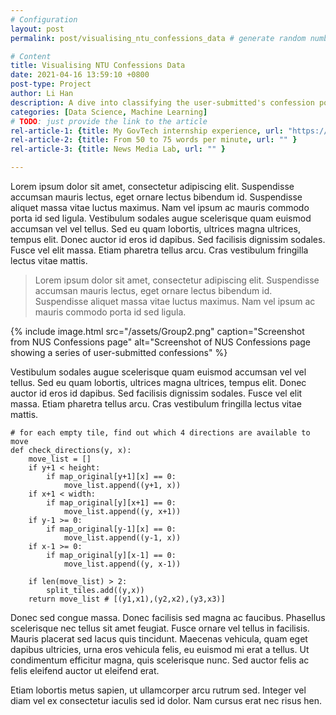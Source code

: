 ```yaml
---
# Configuration
layout: post
permalink: post/visualising_ntu_confessions_data # generate random number?

# Content
title: Visualising NTU Confessions Data
date: 2021-04-16 13:59:10 +0800
post-type: Project
author: Li Han
description: A dive into classifying the user-submitted's confession posts found on the NTU Confessions website
categories: [Data Science, Machine Learning]
# TODO: just provide the link to the article
rel-article-1: {title: My GovTech internship experience, url: "https://google.com"}
rel-article-2: {title: From 50 to 75 words per minute, url: "" }
rel-article-3: {title: News Media Lab, url: "" }

---
```


Lorem ipsum dolor sit amet, consectetur adipiscing elit. Suspendisse accumsan mauris lectus, eget ornare lectus bibendum id. Suspendisse aliquet massa vitae luctus maximus. Nam vel ipsum ac mauris commodo porta id sed ligula. Vestibulum sodales augue scelerisque quam euismod accumsan vel vel tellus. Sed eu quam lobortis, ultrices magna ultrices, tempus elit. Donec auctor id eros id dapibus. Sed facilisis dignissim sodales. Fusce vel elit massa. Etiam pharetra tellus arcu. Cras vestibulum fringilla lectus vitae mattis.

> Lorem ipsum dolor sit amet, consectetur adipiscing elit. Suspendisse accumsan mauris lectus, eget ornare lectus bibendum id. Suspendisse aliquet massa vitae luctus maximus. Nam vel ipsum ac mauris commodo porta id sed ligula.

{% include image.html src="/assets/Group2.png" caption="Screenshot from NUS Confessions page" alt="Screenshot of NUS Confessions page showing a series of user-submitted confessions" %}

Vestibulum sodales augue scelerisque quam euismod accumsan vel vel tellus. Sed eu quam lobortis, ultrices magna ultrices, tempus elit. Donec auctor id eros id dapibus. Sed facilisis dignissim sodales. Fusce vel elit massa. Etiam pharetra tellus arcu. Cras vestibulum fringilla lectus vitae mattis.

```
# for each empty tile, find out which 4 directions are available to move
def check_directions(y, x):
    move_list = []
    if y+1 < height:
        if map_original[y+1][x] == 0:
            move_list.append((y+1, x))
    if x+1 < width:
        if map_original[y][x+1] == 0:
            move_list.append((y, x+1))
    if y-1 >= 0:
        if map_original[y-1][x] == 0:
            move_list.append((y-1, x))
    if x-1 >= 0:
        if map_original[y][x-1] == 0:
            move_list.append((y, x-1))
    
    if len(move_list) > 2:
        split_tiles.add((y,x))
    return move_list # [(y1,x1),(y2,x2),(y3,x3)]
```

Donec sed congue massa. Donec facilisis sed magna ac faucibus. Phasellus scelerisque nec tellus sit amet feugiat. Fusce ornare vel tellus in facilisis. Mauris placerat sed lacus quis tincidunt. Maecenas vehicula, quam eget dapibus ultricies, urna eros vehicula felis, eu euismod mi erat a tellus. Ut condimentum efficitur magna, quis scelerisque nunc. Sed auctor felis ac felis eleifend auctor ut eleifend erat.

Etiam lobortis metus sapien, ut ullamcorper arcu rutrum sed. Integer vel diam vel ex consectetur iaculis sed id dolor. Nam cursus erat nec risus hen.